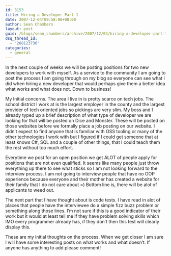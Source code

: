 ```yaml
---
id: 3153
title: Hiring a Developer Part 1
date: 2007-12-04T09:58:00+00:00
author: Sean Chambers
layout: post
guid: /blogs/sean_chambers/archive/2007/12/04/hiring-a-developer-part-1.aspx
dsq_thread_id:
  - "268123736"
categories:
  - general
---
```

In the next couple of weeks we will be posting positions for two new developers to work with myself. As a service to the community I am going to post the process I am going through on my blog so everyone can see what I did when hiring a new developer that would perhaps give them a better idea what works and what does not. Down to business!


  


My Initial concerns. The area I live in is pretty scarce on tech jobs. The school district I work at is the largest employer in the county and the largest provider of tech oriented jobs so pickings are very slim. My boss and I already typed up a brief description of what type of developer we are looking for that will be posted on Dice and Monster. These will be posted on those websites before we formally place a job posting on our website. I didn&#8217;t expect to find anyone that is familiar with OSS tooling or many of the other technologies I work with but I figured if I could get someone that at least knows C#, SQL and a couple of other things, that I could teach them the rest without too much effort.


  


Everytime we post for an open position we get ALOT of people apply for positions that are not even qualified. It seems like many people just throw everything up there to see what sticks so I am not looking forward to the interview process. I am not going to interview people that have no OOP experience because everyone and their mother has created a website for their family that I do not care about =) Bottom line is, there will be alot of applicants to weed out.


  


The next part that I have thought about is code tests. I have read in alot of places that people have the interviewee do a simple fizz buzz problem or something along those lines. I&#8217;m not sure if this is a good indicator of their work but it would at least tell me if they have problem solving skills which IMO every programmer already has, if they don&#8217;t then this test will clearly display this.


  


These are my initial thoughts on the process. When we get closer I am sure I will have some interesting posts on what works and what doesn&#8217;t. If anyone has anything to add please comment!